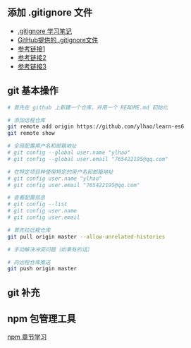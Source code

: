 ## 添加 .gitignore 文件
- [.gitignore 学习笔记](./gitignore.md)
- [GitHub提供的 .gitignore文件](https://github.com/github/gitignore)
- [参考链接1](https://blog.haohtml.com/archives/15965)
- [参考链接2](https://git-scm.com/docs/gitignore)
- [参考链接3](https://www.liaoxuefeng.com/wiki/0013739516305929606dd18361248578c67b8067c8c017b000/0013758404317281e54b6f5375640abbb11e67be4cd49e0000)

## git 基本操作
``` bash
# 首先在 github 上新建一个仓库，并用一个 README.md 初始化

# 添加远程仓库
git remote add origin https://github.com/ylhao/learn-es6
git remote show

# 全局配置用户名和邮箱地址
# git config --global user.name "ylhao"
# git config --global user.email "765422195@qq.com"

# 在特定项目种使用特定的用户名和邮箱地址
# git config user.name "ylhao"
# git config user.email "765422195@qq.com"

# 查看配置信息
# git config --list
# git config user.name
# git config user.email

# 首先拉远程仓库
git pull origin master --allow-unrelated-histories

# 手动解决冲突问题（如果有的话）

# 向远程仓库推送
git push origin master
```

## git 补充

## npm 包管理工具
[npm 章节学习](./npm包管理工具学习.md)
